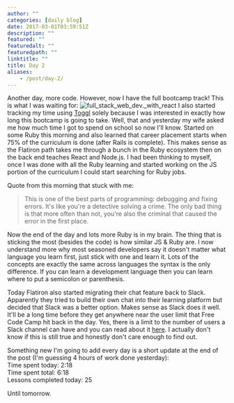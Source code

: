 ```yaml
---
author: ""
categories: [daily blog]
date: 2017-03-01T03:59:51Z
description: ""
featured: ""
featuredalt: ""
featuredpath: ""
linktitle: ""
title: Day 2
aliases:
    - /post/day-2/
---
```




Another day, more code. However, now I have the full bootcamp track! This is what I was waiting for:
![full_stack_web_dev._with_react][1]
I also started tracking my time using [Toggl][2] solely because I was interested in exactly how long this bootcamp is going to take. Well, that and yesterday my wife asked me how much time I got to spend on school so now I'll know. Started on some Ruby this morning and also learned that career placement starts when 75% of the curriculum is done (after Rails is complete). This makes sense as the Flatiron path takes me through a bunch in the Ruby ecosystem then on the back end teaches React and Node.js. I had been thinking to myself, once I was done with all the Ruby learning and started working on the JS portion of the curriculum I could start searching for Ruby jobs.

Quote from this morning that stuck with me:

> This is one of the best parts of programming: debugging and fixing errors. It's like you're a detective solving a crime. The only bad thing is that more often than not, you're also the criminal that caused the error in the first place.

Now the end of the day and lots more Ruby is in my brain. The thing that is sticking the most (besides the code) is how similar JS & Ruby are. I now understand more why most seasoned developers say it doesn't matter what language you learn first, just stick with one and learn it. Lots of the concepts are exactly the same across languages the syntax is the only difference. If you can learn a development language then you can learn where to put a semicolon or parenthesis.

Today Flatiron also started migrating their chat feature back to Slack. Apparently they tried to build their own chat into their learning platform but decided that Slack was a better option. Makes sense as Slack does it well. It'll be a long time before they get anywhere near the user limit that Free Code Camp hit back in the day. Yes, there is a limit to the number of users a Slack channel can have and you can read about it [here][3]. I actually don't know if this is still true and honestly don't care enough to find out.

Something new I'm going to add every day is a short update at the end of the post (I'm guessing 4 hours of work done yesterday):  
Time spent today: 2:18  
Time spent total: 6:18  
Lessons completed today: 25

Until tomorrow.


  [1]: https://res.cloudinary.com/sethalexander/v1488290498/zpcntksutiursizgshbi
  [2]: http://toggl.com
  [3]: https://medium.freecodecamp.com/so-yeah-we-tried-slack-and-we-deeply-regretted-it-391bcc714c81
